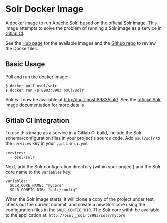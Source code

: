 Solr Docker Image
=================

A docker image to run [Apache Solr][1], based on the [official Solr image][2].
This image attempts to solve the problem of running a Solr image as a service in
[Gitlab CI][3].

See the [Hub page][2] for the available images and the [Github repo][3] to
review the Dockerfiles.

Basic Usage
-----------

Pull and run the docker image:

    $ docker pull osul/solr
    $ docker run -p 8983:8983 osul/solr

Solr will now be available at [http://localhost:8983/solr/](http://localhost:8983/solr/).
See the [official Solr image][2] documentation for more details.

Gitlab CI Integration
---------------------

To use this image as a service in a Gitlab CI build, include the Solr
schema/configuration files in your project's source code. Add `osul/solr` to the
`services` key in your `.gitlab-ci.yml`

    services:
      - osul/solr

Next, add the Solr configuration directory (within your project) and the Solr
core name to the `variables` key:

    variables:
      SOLR_CORE_NAME: "mycore"
      SOLR_CONFIG_DIR: "solr/config"

When the Solr image starts, it will clone a copy of the project under test,
check out the current commit, and create a new Solr core using the
configuration files in the `SOLR_CONFIG_DIR`. The Solr core withh be available
to the application at: `http://osul__solr:8983/solr/mycore`


[1]: http://lucene.apache.org/solr/
[2]: https://hub.docker.com/_/solr/
[3]: https://about.gitlab.com/gitlab-ci/
[4]: https://hub.docker.com/r/osul/solr
[5]: https://github.com/osulibraries/solr-docker
